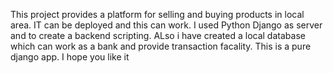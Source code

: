 This project provides a platform for selling and buying products in local area.
IT can be deployed and this can work.
I used Python Django as server and to create a backend scripting.
ALso i have created a local database which can work as a bank and provide transaction facality.
This is a pure django app.
I hope you like it 
